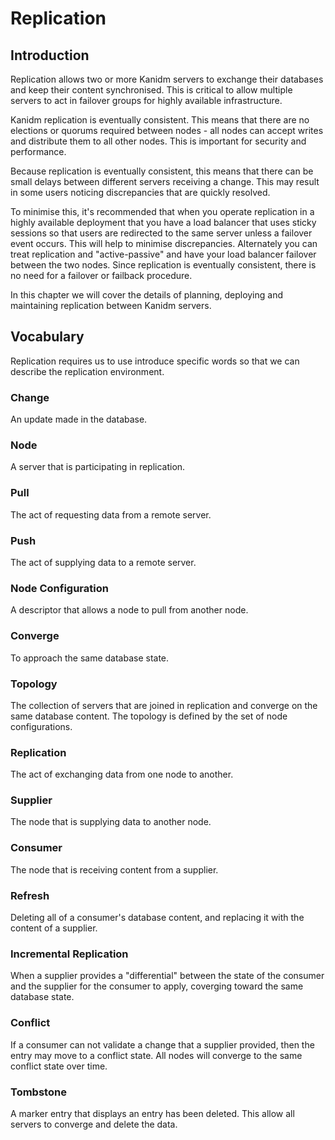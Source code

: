 # Replication

## Introduction

Replication allows two or more Kanidm servers to exchange their databases and keep their content synchronised. This is
critical to allow multiple servers to act in failover groups for highly available infrastructure.

Kanidm replication is eventually consistent. This means that there are no elections or quorums required between nodes -
all nodes can accept writes and distribute them to all other nodes. This is important for security and performance.

Because replication is eventually consistent, this means that there can be small delays between different servers
receiving a change. This may result in some users noticing discrepancies that are quickly resolved.

To minimise this, it's recommended that when you operate replication in a highly available deployment that you have a
load balancer that uses sticky sessions so that users are redirected to the same server unless a failover event occurs.
This will help to minimise discrepancies. Alternately you can treat replication and "active-passive" and have your load
balancer failover between the two nodes. Since replication is eventually consistent, there is no need for a failover or
failback procedure.

In this chapter we will cover the details of planning, deploying and maintaining replication between Kanidm servers.

## Vocabulary

Replication requires us to use introduce specific words so that we can describe the replication environment.

### Change

An update made in the database.

### Node

A server that is participating in replication.

### Pull

The act of requesting data from a remote server.

### Push

The act of supplying data to a remote server.

### Node Configuration

A descriptor that allows a node to pull from another node.

### Converge

To approach the same database state.

### Topology

The collection of servers that are joined in replication and converge on the same database content. The topology is
defined by the set of node configurations.

### Replication

The act of exchanging data from one node to another.

### Supplier

The node that is supplying data to another node.

### Consumer

The node that is receiving content from a supplier.

### Refresh

Deleting all of a consumer's database content, and replacing it with the content of a supplier.

### Incremental Replication

When a supplier provides a "differential" between the state of the consumer and the supplier for the consumer to apply,
coverging toward the same database state.

### Conflict

If a consumer can not validate a change that a supplier provided, then the entry may move to a conflict state. All nodes
will converge to the same conflict state over time.

### Tombstone

A marker entry that displays an entry has been deleted. This allow all servers to converge and delete the data.
